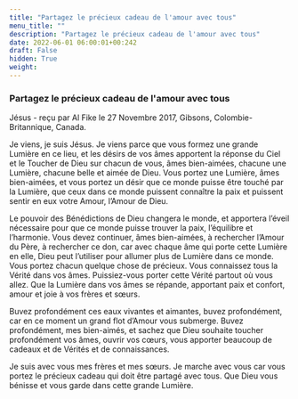 ```yaml
---
title: "Partagez le précieux cadeau de l'amour avec tous"
menu_title: ""
description: "Partagez le précieux cadeau de l'amour avec tous"
date: 2022-06-01 06:00:01+00:242
draft: False
hidden: True
weight:
---
```

### Partagez le précieux cadeau de l'amour avec tous

Jésus - reçu par Al Fike le 27 Novembre 2017, Gibsons, Colombie-Britannique, Canada.

Je viens, je suis Jésus. Je viens parce que vous formez une grande Lumière en ce lieu, et les désirs de vos âmes apportent la réponse du Ciel et le Toucher de Dieu sur chacun de vous, âmes bien-aimées, chacune une Lumière, chacune belle et aimée de Dieu. Vous portez une Lumière, âmes bien-aimées, et vous portez un désir que ce monde puisse être touché par la Lumière, que ceux dans ce monde puissent connaître la paix et puissent sentir en eux votre Amour, l’Amour de Dieu.

Le pouvoir des Bénédictions de Dieu changera le monde, et apportera l’éveil nécessaire pour que ce monde puisse trouver la paix, l’équilibre et l’harmonie. Vous devez continuer, âmes bien-aimées, à rechercher l’Amour du Père, à rechercher ce don, car avec chaque âme qui porte cette Lumière en elle, Dieu peut l’utiliser pour allumer plus de Lumière dans ce monde. Vous portez chacun quelque chose de précieux. Vous connaissez tous la Vérité dans vos âmes. Puissiez-vous porter cette Vérité partout où vous allez. Que la Lumière dans vos âmes se répande, apportant paix et confort, amour et joie à vos frères et sœurs.

Buvez profondément ces eaux vivantes et aimantes, buvez profondément, car en ce moment un grand flot d’Amour vous submerge. Buvez profondément, mes bien-aimés, et sachez que Dieu souhaite toucher profondément vos âmes, ouvrir vos cœurs, vous apporter beaucoup de cadeaux et de Vérités et de connaissances.

Je suis avec vous mes frères et mes sœurs. Je marche avec vous car vous portez le précieux cadeau qui doit être partagé avec tous. Que Dieu vous bénisse et vous garde dans cette grande Lumière.
